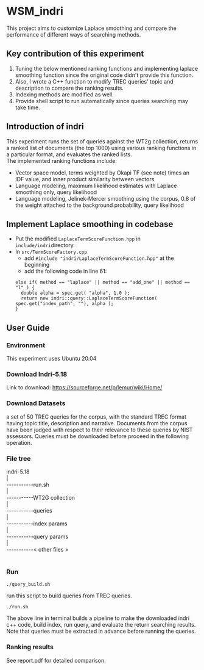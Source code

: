 # WSM_indri
This project aims to customize Laplace smoothing and compare the performance of different ways of searching methods.

## Key contribution of this experiment
1. Tuning the below mentioned ranking functions and implementing laplace smoothing function since the original code didn't provide this function.
2. Also, I wrote a C++ function to modify TREC queries' topic and description to compare the ranking results.
3. Indexing methods are modified as well.
4. Provide shell script to run automatically since queries searching may take time. 

## Introduction of indri
This experiment runs the set of queries against the WT2g collection, returns a ranked list of documents (the top 1000) using various ranking functions in a particular format, and evaluates the ranked lists.<br />
The implemented ranking functions include:<br />
* Vector space model, terms weighted by Okapi TF (see note) times an IDF value, and inner product similarity between vectors
* Language modeling, maximum likelihood estimates with Laplace smoothing only, query likelihood
* Language modeling, Jelinek-Mercer smoothing using the corpus, 0.8 of the weight attached to the background probability, query likelihood

## Implement Laplace smoothing in codebase
* Put the modified ```LaplaceTermScoreFunction.hpp``` in ```include/indri```directory.
* In ```src/TermScoreFactory.cpp```
  * add ```#include "indri/LaplaceTermScoreFunction.hpp"``` at the beginning
  * add the following code in line 61:
  ```
  else if( method == "laplace" || method == "add_one" || method == "l" ) {
    double alpha = spec.get( "alpha", 1.0 );
    return new indri::query::LaplaceTermScoreFunction( spec.get("index_path", ""), alpha );
  }
   ```

## User Guide
### Environment
This experiment uses Ubuntu 20.04
### Download Indri-5.18
Link to download: https://sourceforge.net/p/lemur/wiki/Home/<br />

### Download Datasets
a set of 50 TREC queries for the corpus, with the standard TREC format having topic title, description and narrative. Documents from the corpus have been judged with respect to their relevance to these queries by NIST assessors. Queries must be downloaded before proceed in the following operation.
### File tree
indri-5.18<br />
|<br />
-----------run.sh<br />
|<br />
-----------WT2G collection<br />
|<br />
-----------queries<br />
|<br />
-----------index params<br />
|<br />
-----------query params<br />
|<br />
-----------< other files ><br />
<br />

### Run
```
./query_build.sh
```
run this script to build queries from TREC queries.

```
./run.sh
```
The above line in terminal builds a pipeline to make the downloaded indri c++ code, build index, run query, and evaluate the return searching results.
Note that queries must be extracted in advance before running the queries.
  
### Ranking results
See report.pdf for detailed comparison.
